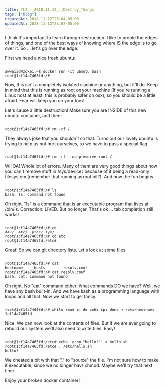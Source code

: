 ```yaml
---
title: TLT_-_2018.11.12_-_Destroy_Things
tags: ["blog"]
createdAt: 2018-11-12T23:04-05:00
updatedAt: 2018-11-12T23:07-05:00
---
```


I think it's important to learn through destruction. I like to proble the edges of things, and one of the best ways of knowing where IS the edge is to go over it. So ... let's go over the edge.

First we need a nice fresh ubuntu:

<code>
awwaiid@zokei:~$ docker run -it ubuntu bash
root@1cf14a7465fd:/#
</code>

Now, this isn't a completely isolated machine or anything, but it'll do. Keep in mind that this is running as root on your machine (if you're running a Linux host at least, this is probably safer on osx), so you should be a little afraid. Fear will keep you on your toes!

Let's cause a little destruction! Make sure you are INSIDE of this new ubuntu container, and then:

<code>
root@1cf14a7465fd:/# rm -rf /
</code>

They always joke that you shouldn't do that. Turns out our lovely ubuntu is trying to help us not hurt ourselves, so we have to pass a special flag:

<code>
root@1cf14a7465fd:/# rm -rf --no-preserve-root /
</code>

WHOA! Whole lot of errors. Many of them are very good things about how you can't remove stuff in /sys/devices because of it being a read-only filesystem (remember that running as root bit?). And now the fun begins.

<code>
root@1cf14a7465fd:/# ls
bash: ls: command not found
</code>

Oh right. "ls" is a command that is an executable program that lives at /bin/ls. Correction: LIVED. But no longer. That's ok ... tab completion still works!

<code>
root@1cf14a7465fd:/# cd <tab><tab>
dev/  etc/  proc/ sys/
root@1cf14a7465fd:/# cd etc
root@1cf14a7465fd:/etc#
</code>

Great! So we can git directory lists. Let's look at some files

<code>
root@1cf14a7465fd:/# cat <tab><tab>
hostname     hosts        resolv.conf  
root@1cf14a7465fd:/# cat resolv.conf
bash: cat: command not found
</code>

Oh right. No "cat" command either. What commands DO we have? Well, we have any bash built-in. And we have bash as a programming language with loops and all that. Now we start to get fancy.

<code>
root@1cf14a7465fd:/# while read p; do echo $p; done < /etc/hostname
1cf14a7465fd
</code>

Nice. We can now look at the contents of files. But if we are ever going to rebuild our system we'll also need to write files. Easy!

<code>
root@1cf14a7465fd:/etc# echo 'echo "hello!"' > hello.sh
root@1cf14a7465fd:/etc# . /etc/hello.sh
hello!
</code>

We cheated a bit with that "." to "source" the file. I'm not sure how to make it executable, since we no longer have chmod. Maybe we'll try that next time.

Enjoy your broken docker container!


